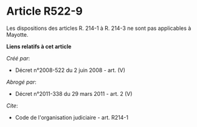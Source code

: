 # Article R522-9

Les dispositions des articles R. 214-1 à R. 214-3 ne sont pas applicables à Mayotte.

**Liens relatifs à cet article**

_Créé par_:

  - Décret n°2008-522 du 2 juin 2008 - art. (V)

_Abrogé par_:

  - Décret n°2011-338 du 29 mars 2011 - art. 2 (V)

_Cite_:

  - Code de l'organisation judiciaire - art. R214-1
